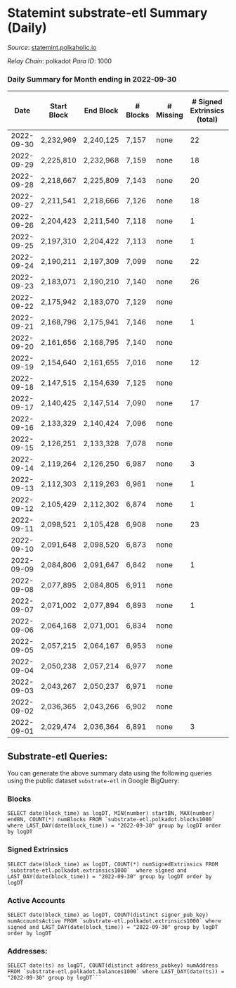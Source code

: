 # Statemint substrate-etl Summary (Daily)

_Source_: [statemint.polkaholic.io](https://statemint.polkaholic.io)

*Relay Chain*: polkadot
*Para ID*: 1000



### Daily Summary for Month ending in 2022-09-30


| Date | Start Block | End Block | # Blocks | # Missing | # Signed Extrinsics (total) | # Active Accounts | # Addresses with Balances | # Events | # Transfers | # XCM Transfers In | # XCM Transfers Out |
| ---- | ----------- | --------- | -------- | --------- | --------------------------- | ----------------- | ------------------------- | -------- | ----------- | ------------------ | ------------------- |
| 2022-09-30 | 2,232,969 | 2,240,125 | 7,157 | none  | 22 | 4 | 95 | 14,477 | 19 ($15.45) | 9 ($3,258.51) | 9 ($2,457.46) |
| 2022-09-29 | 2,225,810 | 2,232,968 | 7,159 | none  | 18 | 7 |  | 14,428 | 18 ($17.32) | 4 ($19.23) | 3 ($151.19) |
| 2022-09-28 | 2,218,667 | 2,225,809 | 7,143 | none  | 20 | 7 |  | 14,374 | 12 ($6.14) |   | 2 ($206.37) |
| 2022-09-27 | 2,211,541 | 2,218,666 | 7,126 | none  | 18 | 5 |  | 14,377 | 15 ($0.67) | 6 ($11.08) | 8 ($212.38) |
| 2022-09-26 | 2,204,423 | 2,211,540 | 7,118 | none  | 1 | 1 |  | 14,274 |   | 6 ($23.98) |   |
| 2022-09-25 | 2,197,310 | 2,204,422 | 7,113 | none  | 1 | 1 |  | 14,246 | 1  | 2 ($59.83) |   |
| 2022-09-24 | 2,190,211 | 2,197,309 | 7,099 | none  | 22 | 4 |  | 14,335 | 13  | 4 ($22.57) | 10 ($116.87) |
| 2022-09-23 | 2,183,071 | 2,190,210 | 7,140 | none  | 26 | 8 |  | 14,404 | 10 ($386.27) | 1 ($12.90) |   |
| 2022-09-22 | 2,175,942 | 2,183,070 | 7,129 | none  |  |  |  | 14,265 |   | 1 (-) |   |
| 2022-09-21 | 2,168,796 | 2,175,941 | 7,146 | none  | 1 | 1 |  | 14,312 |   | 2 ($4.41) |   |
| 2022-09-20 | 2,161,656 | 2,168,795 | 7,140 | none  |  |  |  | 14,287 |   |   |   |
| 2022-09-19 | 2,154,640 | 2,161,655 | 7,016 | none  | 12 | 3 | 64 | 14,102 | 1 ($85.22) | 2 ($92.85) |   |
| 2022-09-18 | 2,147,515 | 2,154,639 | 7,125 | none  |  |  | 62 | 14,254 |   |   |   |
| 2022-09-17 | 2,140,425 | 2,147,514 | 7,090 | none  | 17 | 3 | 62 | 14,259 | 2 ($14.13) |   |   |
| 2022-09-16 | 2,133,329 | 2,140,424 | 7,096 | none  |  |  | 61 | 14,196 |   |   |   |
| 2022-09-15 | 2,126,251 | 2,133,328 | 7,078 | none  |  |  | 61 | 14,160 |   |   |   |
| 2022-09-14 | 2,119,264 | 2,126,250 | 6,987 | none  | 3 | 1 | 61 | 13,990 |   |   |   |
| 2022-09-13 | 2,112,303 | 2,119,263 | 6,961 | none  | 1 | 1 | 61 | 13,933 |   |   |   |
| 2022-09-12 | 2,105,429 | 2,112,302 | 6,874 | none  | 1 | 1 | 61 | 13,763 |   | 1 ($3.84) |   |
| 2022-09-11 | 2,098,521 | 2,105,428 | 6,908 | none  | 23 | 2 |  | 13,901 | 1 ($7.70) | 3 ($108.82) |   |
| 2022-09-10 | 2,091,648 | 2,098,520 | 6,873 | none  |  |  |  | 13,749 |   |   |   |
| 2022-09-09 | 2,084,806 | 2,091,647 | 6,842 | none  | 1 | 1 |  | 13,709 | 1 ($3.82) | 2 ($43.04) |   |
| 2022-09-08 | 2,077,895 | 2,084,805 | 6,911 | none  |  |  | 57 | 13,832 |   |   |   |
| 2022-09-07 | 2,071,002 | 2,077,894 | 6,893 | none  | 1 | 1 | 57 | 13,793 | 1  |   |   |
| 2022-09-06 | 2,064,168 | 2,071,001 | 6,834 | none  |  |  | 57 | 13,672 |   |   |   |
| 2022-09-05 | 2,057,215 | 2,064,167 | 6,953 | none  |  |  | 57 | 13,910 |   |   |   |
| 2022-09-04 | 2,050,238 | 2,057,214 | 6,977 | none  |  |  | 57 | 13,957 |   |   |   |
| 2022-09-03 | 2,043,267 | 2,050,237 | 6,971 | none  |  |  | 57 | 13,946 |   |   |   |
| 2022-09-02 | 2,036,365 | 2,043,266 | 6,902 | none  |  |  | 57 | 13,808 |   |   |   |
| 2022-09-01 | 2,029,474 | 2,036,364 | 6,891 | none  | 3 | 1 | 57 | 13,818 |   | 3 ($20.94) |   |

## Substrate-etl Queries:
You can generate the above summary data using the following queries using the public dataset `substrate-etl` in Google BigQuery:


### Blocks
```
SELECT date(block_time) as logDT, MIN(number) startBN, MAX(number) endBN, COUNT(*) numBlocks FROM `substrate-etl.polkadot.blocks1000`  where LAST_DAY(date(block_time)) = "2022-09-30" group by logDT order by logDT
```


### Signed Extrinsics
```
SELECT date(block_time) as logDT, COUNT(*) numSignedExtrinsics FROM `substrate-etl.polkadot.extrinsics1000`  where signed and LAST_DAY(date(block_time)) = "2022-09-30" group by logDT order by logDT
```


### Active Accounts
```
SELECT date(block_time) as logDT, COUNT(distinct signer_pub_key) numAccountsActive FROM `substrate-etl.polkadot.extrinsics1000` where signed and LAST_DAY(date(block_time)) = "2022-09-30" group by logDT order by logDT
```


### Addresses:
```
SELECT date(ts) as logDT, COUNT(distinct address_pubkey) numAddress FROM `substrate-etl.polkadot.balances1000` where LAST_DAY(date(ts)) = "2022-09-30" group by logDT```

